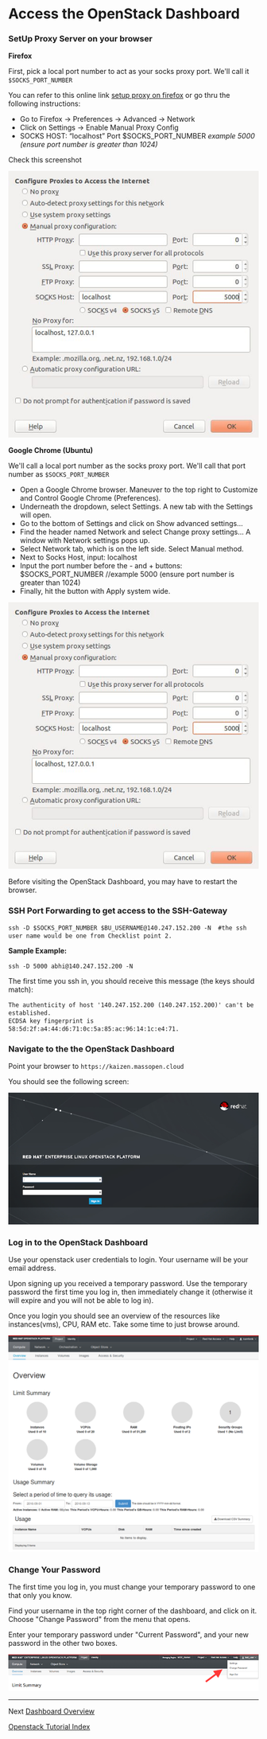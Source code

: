 # Access the OpenStack Dashboard

### SetUp Proxy Server on your browser

**Firefox**

First, pick a local port number to act as your socks proxy port. We'll call it `$SOCKS_PORT_NUMBER`

You can refer to this online link [setup proxy on firefox](http://www.wikihow.com/Enter-Proxy-Settings-in-Firefox) or go thru the following instructions:  
* Go to Firefox -> Preferences -> Advanced -> Network  
* Click on Settings -> Enable Manual Proxy Config  
* SOCKS HOST: “localhost” Port $SOCKS_PORT_NUMBER *example 5000 (ensure port number is greater than 1024)*

Check this screenshot

![](_static/configure_proxies.png)

**Google Chrome (Ubuntu)**

We'll call a local port number as the socks proxy port. We'll call that port number as `$SOCKS_PORT_NUMBER`  
* Open a Google Chrome browser. Maneuver to the top right to Customize and Control Google Chrome (Preferences).  
* Underneath the dropdown, select Settings. A new tab with the Settings will open.  
* Go to the bottom of Settings and click on Show advanced settings...  
* Find the header named Network and select Change proxy settings... A window with Network settings pops up.
* Select Network tab, which is on the left side. Select Manual method. 
* Next to Socks Host, input: localhost 
* Input the port number before the - and + buttons: $SOCKS_PORT_NUMBER //example 5000 (ensure port number is greater than 1024)  
* Finally, hit the button with Apply system wide.

![](_static/proxy_settings.png)

Before visiting the OpenStack Dashboard, you may have to restart the browser.  

### SSH Port Forwarding to get access to the SSH-Gateway
```
ssh -D $SOCKS_PORT_NUMBER $BU_USERNAME@140.247.152.200 -N  #the ssh user name would be one from Checklist point 2.
```

**Sample Example:**  
```
ssh -D 5000 abhi@140.247.152.200 -N 
```
The first time you ssh in, you should receive this message (the keys should match):
```
The authenticity of host '140.247.152.200 (140.247.152.200)' can't be established.
ECDSA key fingerprint is 58:5d:2f:a4:44:d6:71:0c:5a:85:ac:96:14:1c:e4:71.
```

### Navigate to the the OpenStack Dashboard  
Point your browser to `https://kaizen.massopen.cloud`

You should see the following screen:      

![](_static/redhat_login_page_small.png)

### Log in to the OpenStack Dashboard
Use your openstack user credentials to login. Your username will be your email address.

Upon signing up you received a temporary password. Use the temporary password the first time you log in, then immediately change it (otherwise it will expire and you will not be able to log in).

Once you login you should see an overview of the resources like instances(vms), CPU, RAM etc. Take some time to just browse around.

![](_static/compute_overview.png)

### Change Your Password
The first time you log in, you must change your temporary password to one that only you know.  

Find your username in the top right corner of the dashboard, and click on it.  Choose "Change Password" from the menu that opens.

Enter your temporary password under "Current Password", and your new password in the other two boxes.

![](_static/change_password.png)

******
 
Next [Dashboard Overview](Dashboard-Overview.html)  

[Openstack Tutorial Index](OpenStack-Tutorial-Index.html) 

